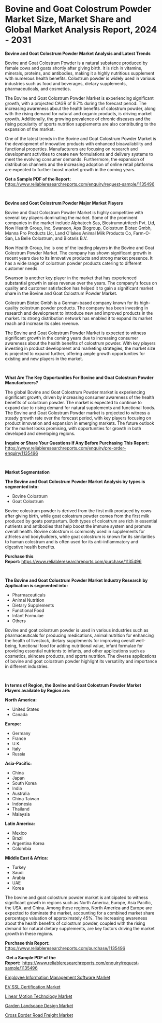 <p><h1>Bovine and Goat Colostrum Powder Market Size, Market Share and Global Market Analysis Report, 2024 - 2031</h1></p><p><strong>Bovine and Goat Colostrum Powder Market Analysis and Latest Trends</strong></p>
<p><p>Bovine and Goat Colostrum Powder is a natural substance produced by female cows and goats shortly after giving birth. It is rich in vitamins, minerals, proteins, and antibodies, making it a highly nutritious supplement with numerous health benefits. Colostrum powder is widely used in various industries such as food and beverages, dietary supplements, pharmaceuticals, and cosmetics.</p><p>The Bovine and Goat Colostrum Powder Market is experiencing significant growth, with a projected CAGR of 9.7% during the forecast period. The increasing awareness about the health benefits of colostrum powder, along with the rising demand for natural and organic products, is driving market growth. Additionally, the growing prevalence of chronic diseases and the rising popularity of sports nutrition supplements are also contributing to the expansion of the market.</p><p>One of the latest trends in the Bovine and Goat Colostrum Powder Market is the development of innovative products with enhanced bioavailability and functional properties. Manufacturers are focusing on research and development activities to create new formulations and delivery systems to meet the evolving consumer demands. Furthermore, the expansion of distribution channels and the increasing adoption of online retail platforms are expected to further boost market growth in the coming years.</p></p>
<p><strong>Get a Sample PDF of the Report:&nbsp;</strong> <a href="https://www.reliableresearchreports.com/enquiry/request-sample/1135496">https://www.reliableresearchreports.com/enquiry/request-sample/1135496</a></p>
<p>&nbsp;</p>
<p><strong>Bovine and Goat Colostrum Powder Major Market Players</strong></p>
<p><p>Bovine and Goat Colostrum Powder Market is highly competitive with several key players dominating the market. Some of the prominent companies in the market include Alphatech Sas, Biostrumnutritech Pvt. Ltd, Now Health Group, Inc, Swanson, Aps Biogroup, Colostrum Biotec Gmbh, Manna Pro Products Llc, Land O'lakes Animal Milk Products Co, Farm-O-San, La Belle Colostrum, and Biotaris B.V.</p><p>Now Health Group, Inc is one of the leading players in the Bovine and Goat Colostrum Powder Market. The company has shown significant growth in recent years due to its innovative products and strong market presence. It has a wide range of colostrum powder products catering to different customer needs.</p><p>Swanson is another key player in the market that has experienced substantial growth in sales revenue over the years. The company's focus on quality and customer satisfaction has helped it to gain a significant market share in the Bovine and Goat Colostrum Powder Market.</p><p>Colostrum Biotec Gmbh is a German-based company known for its high-quality colostrum powder products. The company has been investing in research and development to introduce new and improved products in the market. Its strong distribution network has enabled it to expand its market reach and increase its sales revenue.</p><p>The Bovine and Goat Colostrum Powder Market is expected to witness significant growth in the coming years due to increasing consumer awareness about the health benefits of colostrum powder. With key players investing in product development and marketing strategies, the market size is projected to expand further, offering ample growth opportunities for existing and new players in the market.</p></p>
<p>&nbsp;</p>
<p><strong>What Are The Key Opportunities For Bovine and Goat Colostrum Powder Manufacturers?</strong></p>
<p><p>The global Bovine and Goat Colostrum Powder market is experiencing significant growth, driven by increasing consumer awareness of the health benefits of colostrum powder. The market is expected to continue to expand due to rising demand for natural supplements and functional foods. The Bovine and Goat Colostrum Powder market is projected to witness a steady growth rate over the forecast period, with key players focusing on product innovation and expansion in emerging markets. The future outlook for the market looks promising, with opportunities for growth in both developed and developing regions.</p></p>
<p><strong>Inquire or Share Your Questions If Any Before Purchasing This Report:</strong> <a href="https://www.reliableresearchreports.com/enquiry/pre-order-enquiry/1135496">https://www.reliableresearchreports.com/enquiry/pre-order-enquiry/1135496</a></p>
<p>&nbsp;</p>
<p><strong>Market Segmentation</strong></p>
<p><strong>The Bovine and Goat Colostrum Powder Market Analysis by types is segmented into:</strong></p>
<p><ul><li>Bovine Colostrum</li><li>Goat Colostrum</li></ul></p>
<p><p>Bovine colostrum powder is derived from the first milk produced by cows after giving birth, while goat colostrum powder comes from the first milk produced by goats postpartum. Both types of colostrum are rich in essential nutrients and antibodies that help boost the immune system and promote overall health. Bovine colostrum is commonly used in supplements for athletes and bodybuilders, while goat colostrum is known for its similarities to human colostrum and is often used for its anti-inflammatory and digestive health benefits.</p></p>
<p><strong>Purchase this Report:&nbsp;</strong><a href="https://www.reliableresearchreports.com/purchase/1135496">https://www.reliableresearchreports.com/purchase/1135496</a></p>
<p>&nbsp;</p>
<p><strong>The Bovine and Goat Colostrum Powder Market Industry Research by Application is segmented into:</strong></p>
<p><ul><li>Pharmaceuticals</li><li>Animal Nutrition</li><li>Dietary Supplements</li><li>Functional Food</li><li>Infant Formulae</li><li>Others</li></ul></p>
<p><p>Bovine and goat colostrum powder is used in various industries such as pharmaceuticals for producing medications, animal nutrition for enhancing the health of livestock, dietary supplements for improving overall well-being, functional food for adding nutritional value, infant formulae for providing essential nutrients to infants, and other applications such as cosmetics, skincare products, and sports nutrition. The diverse applications of bovine and goat colostrum powder highlight its versatility and importance in different industries.</p></p>
<p>&nbsp;</p>
<p><strong>In terms of Region, the Bovine and Goat Colostrum Powder Market Players available by Region are:</strong></p>
<p>
    <p> <strong> North America: </strong>
        <ul>
            <li>United States</li>
            <li>Canada</li>
        </ul>
        </p> 
    <p> <strong> Europe: </strong>
        <ul>
            <li>Germany</li>
            <li>France</li>
            <li>U.K.</li>
            <li>Italy</li>
            <li>Russia</li>
        </ul>
        </p> 
    <p> <strong> Asia-Pacific: </strong>
        <ul>
            <li>China</li>
            <li>Japan</li>
            <li>South Korea</li>
            <li>India</li>
            <li>Australia</li>
            <li>China Taiwan</li>
            <li>Indonesia</li>
            <li>Thailand</li>
            <li>Malaysia</li>
        </ul>
        </p> 
    <p> <strong> Latin America: </strong>
        <ul>
            <li>Mexico</li>
            <li>Brazil</li>
            <li>Argentina Korea</li>
            <li>Colombia</li>
        </ul>
        </p> 
    <p> <strong> Middle East & Africa: </strong>
        <ul>
            <li>Turkey</li>
            <li>Saudi</li>
            <li>Arabia</li>
            <li>UAE</li>
            <li>Korea</li>
        </ul>
    </p>
    </p>
<p><p>The bovine and goat colostrum powder market is anticipated to witness significant growth in regions such as North America, Europe, Asia Pacific, the USA, and China. Among these regions, North America and Europe are expected to dominate the market, accounting for a combined market share percentage valuation of approximately 45%. The increasing awareness about the health benefits of colostrum powder, coupled with the rising demand for natural dietary supplements, are key factors driving the market growth in these regions.</p></p>
<p><strong>Purchase this Report: </strong><a href="https://www.reliableresearchreports.com/purchase/1135496">https://www.reliableresearchreports.com/purchase/1135496</a></p>
<p>&nbsp;<strong>Get a Sample PDF of the Report:&nbsp;&nbsp;</strong><a href="https://www.reliableresearchreports.com/enquiry/request-sample/1135496">https://www.reliableresearchreports.com/enquiry/request-sample/1135496</a></p>
<p><strong></strong></p>
<p><p><a href="https://medium.com/@hollietowne534/employee-information-management-software-market-the-key-to-successful-business-strategy-forecast-ef6f1085ff05">Employee Information Management Software Market</a></p><p><a href="https://medium.com/@shivangi.reportprime/ev-ssl-certification-nbsp-market-focuses-on-market-share-size-and-projected-forecast-till-2031-6ba2deb9e391">EV SSL Certification Market</a></p><p><a href="https://medium.com/@oralhayes565/linear-motion-technology-market-furnishes-information-on-market-share-market-trends-and-market-fb5d597bb311">Linear Motion Technology Market</a></p><p><a href="https://medium.com/@oralhayes565/garden-landscape-design-market-size-reveals-the-best-marketing-channels-in-global-industry-e760ddebbeee">Garden Landscape Design Market</a></p><p><a href="https://medium.com/@hollietowne534/cross-border-road-freight-market-research-report-its-history-and-forecast-2024-to-2031-e7bacf3db6b6">Cross Border Road Freight Market</a></p></p>